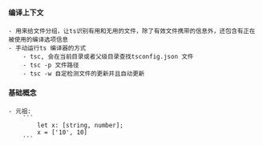 #### 编译上下文
    - 用来给文件分组，让ts识别有用和无用的文件，除了有效文件携带的信息外，还包含有正在被使用的编译选项信息
    - 手动运行ts 编译器的方式
        - tsc, 会在当前目录或者父级目录查找tsconfig.json 文件
        - tsc -p 文件路径
        - tsc -w 自定检测文件的更新并且自动更新

#### 基础概念
    - 元祖:
        ```
            let x: [string, number];
            x = ['10', 10]
        ```